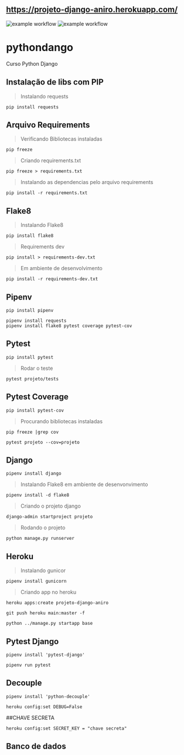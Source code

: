 
## https://projeto-django-aniro.herokuapp.com/
![example workflow](https://github.com/Aniro-Montenegro/pythondango/actions/workflows/test.yml/badge.svg)
![example workflow](https://github.com/Aniro-Montenegro/pythondango/actions/workflows/django_ci.yml/badge.svg)


# pythondango
Curso Python Django


## Instalação de libs com PIP

> Instalando requests
````commandline
pip install requests
````


## Arquivo Requirements
>Verificando Bibliotecas instaladas
````commandline
pip freeze
````
>Criando requirements.txt

````commandline
pip freeze > requirements.txt
````

>Instalando as dependencias pelo arquivo requirements
````commandline
pip install -r requirements.txt
````

## Flake8

>Instalando Flake8
````commandline
pip install flake8
````

>Requirements  dev
 ````commandline
pip install > requirements-dev.txt 
````

> Em ambiente de desenvolvimento
````commandline
pip install -r requirements-dev.txt
````
## Pipenv

````commandline
pip install pipenv
````

````commandline
pipenv install requests
pipenv install flake8 pytest coverage pytest-cov
````

## Pytest
````commandline
pip install pytest
````

>Rodar o teste
````commandline
pytest projeto/tests
````

## Pytest Coverage
````commandline
pip install pytest-cov
````

> Procurando bibliotecas instaladas
````commandline
pip freeze |grep cov
````

````commandline
pytest projeto --cov=projeto
````


## Django

````commandline
pipenv install django
````
> Instalando Flake8 em ambiente de desenvonvimento
````commandline
pipenv install -d flake8
````
> Criando o projeto django
````commandline
django-admin startproject projeto
````
> Rodando o projeto
````commandline
python manage.py runserver
````

## Heroku

> Instalando gunicor
````commandline
pipenv install gunicorn
````

> Criando app no heroku
````commandline
heroku apps:create projeto-django-aniro
````

````commandline
git push heroku main:master -f
````

````commandline
python ../manage.py startapp base
````

## Pytest Django

````commandline
pipenv install 'pytest-django'
````

````commandline
pipenv run pytest
````
## Decouple
````commandline
pipenv install 'python-decouple'
````

````commandline
heroku config:set DEBUG=False
````

##CHAVE SECRETA 

````commandline
heroku config:set SECRET_KEY = "chave secreta"
````

## Banco de dados
